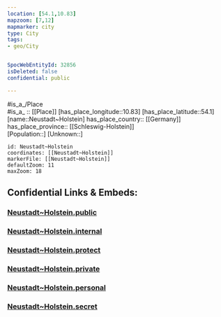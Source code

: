 ```yaml
---
location: [54.1,10.83] 
mapzoom: [7,12] 
mapmarker: city 
type: City
tags:
- geo/City


SpocWebEntityId: 32856
isDeleted: false
confidential: public

---
```

#is_a_/Place  
#is_a_ :: [[Place]] 
[has_place_longitude::10.83] 
[has_place_latitude::54.1] 
[name::Neustadt~Holstein] 
has_place_country:: [[Germany]]  
has_place_province:: [[Schleswig-Holstein]]  
[Population::] 
[Unknown::] 


```leaflet
id: Neustadt~Holstein
coordinates: [[Neustadt~Holstein]] 
markerFile: [[Neustadt~Holstein]] 
defaultZoom: 11 
maxZoom: 18
```


## Confidential Links & Embeds: 

### [Neustadt~Holstein.public](/_public/\Earth\Continent\Europe\Europe~Central\Germany\Germany~West\Schleswig-Holstein\counties~SH\Ostholstein\cities~OstholsteinNeustadt~Holstein.public.md) 

### [Neustadt~Holstein.internal](/_internal/\Earth\Continent\Europe\Europe~Central\Germany\Germany~West\Schleswig-Holstein\counties~SH\Ostholstein\cities~OstholsteinNeustadt~Holstein.internal.md) 

### [Neustadt~Holstein.protect](/_protect/\Earth\Continent\Europe\Europe~Central\Germany\Germany~West\Schleswig-Holstein\counties~SH\Ostholstein\cities~OstholsteinNeustadt~Holstein.protect.md) 

### [Neustadt~Holstein.private](/_private/\Earth\Continent\Europe\Europe~Central\Germany\Germany~West\Schleswig-Holstein\counties~SH\Ostholstein\cities~OstholsteinNeustadt~Holstein.private.md) 

### [Neustadt~Holstein.personal](/_personal/\Earth\Continent\Europe\Europe~Central\Germany\Germany~West\Schleswig-Holstein\counties~SH\Ostholstein\cities~OstholsteinNeustadt~Holstein.personal.md) 

### [Neustadt~Holstein.secret](/_secret/\Earth\Continent\Europe\Europe~Central\Germany\Germany~West\Schleswig-Holstein\counties~SH\Ostholstein\cities~OstholsteinNeustadt~Holstein.secret.md)

